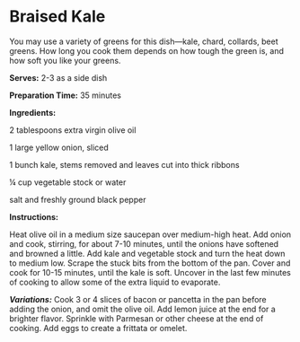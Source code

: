 Braised Kale
============

You may use a variety of greens for this dish—kale, chard, collards, beet greens. How long you cook them depends on how tough the green is, and how soft you like your greens.

**Serves:** 2-3 as a side dish

**Preparation Time:** 35 minutes

**Ingredients:**

2 tablespoons extra virgin olive oil

1 large yellow onion, sliced

1 bunch kale, stems removed and leaves cut into thick ribbons

¼ cup vegetable stock or water

salt and freshly ground black pepper

**Instructions:**

Heat olive oil in a medium size saucepan over medium-high heat. Add onion and cook, stirring, for about 7-10 minutes, until the onions have softened and browned a little. Add kale and vegetable stock and turn the heat down to medium low. Scrape the stuck bits from the bottom of the pan. Cover and cook for 10-15 minutes, until the kale is soft. Uncover in the last few minutes of cooking to allow some of the extra liquid to evaporate.

***Variations:*** Cook 3 or 4 slices of bacon or pancetta in the pan before adding the onion, and omit the olive oil. Add lemon juice at the end for a brighter flavor. Sprinkle with Parmesan or other cheese at the end of cooking. Add eggs to create a frittata or omelet.
